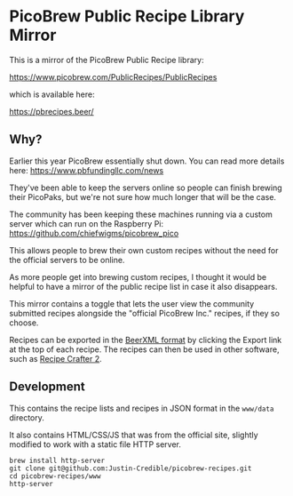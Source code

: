 # PicoBrew Public Recipe Library Mirror

This is a mirror of the PicoBrew Public Recipe library:

https://www.picobrew.com/PublicRecipes/PublicRecipes

which is available here:

https://pbrecipes.beer/


## Why?

Earlier this year PicoBrew essentially shut down. You can read more details here: https://www.pbfundingllc.com/news

They've been able to keep the servers online so people can finish brewing their PicoPaks, but we're not sure how much longer that will be the case.

The community has been keeping these machines running via a custom server which can run on the Raspberry Pi: https://github.com/chiefwigms/picobrew_pico

This allows people to brew their own custom recipes without the need for the official servers to be online.

As more people get into brewing custom recipes, I thought it would be helpful to have a mirror of the public recipe list in case it also disappears.

This mirror contains a toggle that lets the user view the community submitted recipes alongside the "official PicoBrew Inc." recipes, if they so choose.

Recipes can be exported in the [BeerXML format](http://www.beerxml.com/beerxml.htm) by clicking the Export link at the top of each recipe. The recipes can then be used in other software, such as [Recipe Crafter 2](https://crafter.pilotbatchbrewing.com).

## Development

This contains the recipe lists and recipes in JSON format in the `www/data` directory.

It also contains HTML/CSS/JS that was from the official site, slightly modified to work with a static file HTTP server.

```
brew install http-server
git clone git@github.com:Justin-Credible/picobrew-recipes.git
cd picobrew-recipes/www
http-server
```
